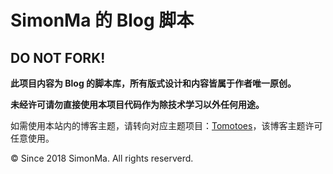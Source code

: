 SimonMa 的 Blog 脚本
======================

DO NOT FORK!
------------

**此项目内容为 Blog 的脚本库，所有版式设计和内容皆属于作者唯一原创。**  

**未经许可请勿直接使用本项目代码作为除技术学习以外任何用途。**

如需使用本站内的博客主题，请转向对应主题项目：[Tomotoes](https://github.com/tomotoes/hexo-theme-tomotoes)，该博客主题许可任意使用。

© Since 2018 SimonMa. All rights reserverd.
